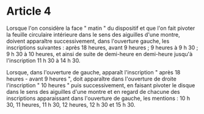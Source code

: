 # Article 4

Lorsque l'on considère la face " matin " du dispositif et que l'on fait pivoter la feuille circulaire intérieure dans le sens des aiguilles d'une montre, doivent apparaître successivement, dans l'ouverture gauche, les inscriptions suivantes : après 18 heures, avant 9 heures ; 9 heures à 9 h 30 ; 9 h 30 à 10 heures, et ainsi de suite de demi-heure en demi-heure jusqu'à l'inscription 11 h 30 à 14 h 30.

Lorsque, dans l'ouverture de gauche, apparaît l'inscription " après 18 heures - avant 9 heures ", doit apparaître dans l'ouverture de droite l'inscription " 10 heures " puis successivement, en faisant pivoter le disque dans le sens des aiguilles d'une montre et en regard de chacune des inscriptions apparaissant dans l'ouverture de gauche, les mentions : 10 h 30, 11 heures, 11 h 30, 12 heures, 12 h 30 et 15 h 30.
